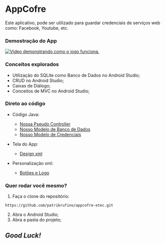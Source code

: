 # AppCofre
<p>Este aplicativo, pode ser utilizado para guardar credenciais de serviços web como: Facebook, Youtube, etc.</p>

### Demostração do App
[![Video demonstrando como o jogo funciona.](http://img.youtube.com/vi/JQyv5p6dQ7g/0.jpg)](http://www.youtube.com/watch?v=JQyv5p6dQ7g "")

### Conceitos explorados

* Utilização do SQLite como Banco de Dados no Android Studio;
* CRUD no Android Studio;
* Caixas de Diálogo;
* Conceitos de MVC no Android Studio;

### Direto ao código

* Código Java:
  - [Nossa Pseudo Controller](https://github.com/patrikrufino/appcofre-etec/blob/main/app/src/main/java/com/example/appcofre/MainActivity.java)
  - [Nosso Modelo de Banco de Dados](https://github.com/patrikrufino/appcofre-etec/blob/main/app/src/main/java/com/example/appcofre/bdModel.java)
  - [Nosso Modelo de Credenciais](https://github.com/patrikrufino/appcofre-etec/blob/main/app/src/main/java/com/example/appcofre/credencialModel.java)

* Tela do App: 
  - [Design xml](https://github.com/patrikrufino/appcofre-etec/blob/main/app/src/main/res/layout/activity_main.xml)
  
* Personalização xml:
  - [Botões e Logo](https://github.com/patrikrufino/appcofre-etec/tree/main/app/src/main/res/drawable)

### Quer rodar você mesmo?

1. Faça o clone do repositório:
```
https://github.com/patrikrufino/appcofre-etec.git
```
2. Abra o Android Studio;
3. Abra a pasta do projeto;

## _Good Luck!_
